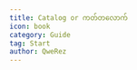 ```yaml
---
title: Catalog or ကတ်တလောက်
icon: book
category: Guide
tag: Start
author: QweRez
---
```


<AutoCatalog />